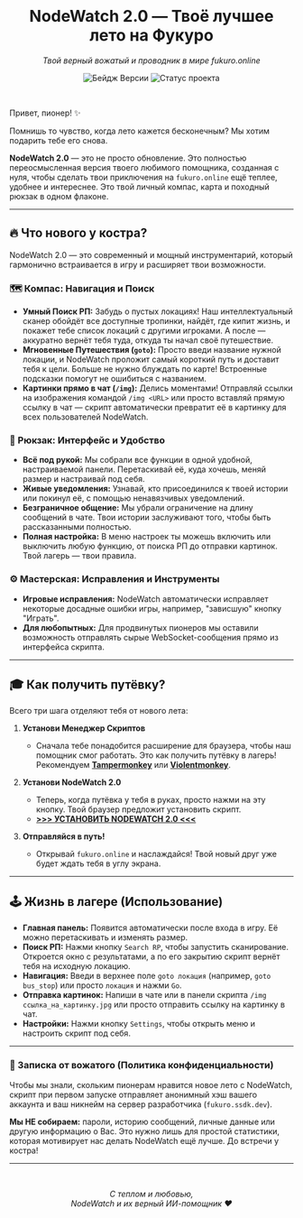 
<div align="center">
  <br/>
  <h1>NodeWatch 2.0 — Твоё лучшее лето на Фукуро</h1>
  <p><em>Твой верный вожатый и проводник в мире fukuro.online</em></p>
  
  <p>
    <img src="https://img.shields.io/badge/Версия-2.0-blue.svg?style=for-the-badge" alt="Бейдж Версии"/>
    <img src="https://img.shields.io/badge/Статус-В%20разработке-brightgreen.svg?style=for-the-badge" alt="Статус проекта"/>
  </p>
</div>

<br/>

Привет, пионер! ✨

Помнишь то чувство, когда лето кажется бесконечным? Мы хотим подарить тебе его снова.

**NodeWatch 2.0** — это не просто обновление. Это полностью переосмысленная версия твоего любимого помощника, созданная с нуля, чтобы сделать твои приключения на `fukuro.online` ещё теплее, удобнее и интереснее. Это твой личный компас, карта и походный рюкзак в одном флаконе.

---

## 🔥 Что нового у костра?

NodeWatch 2.0 — это современный и мощный инструментарий, который гармонично встраивается в игру и расширяет твои возможности.

### 🗺️ Компас: Навигация и Поиск
*   **Умный Поиск РП:** Забудь о пустых локациях! Наш интеллектуальный сканер обойдёт все доступные тропинки, найдёт, где кипит жизнь, и покажет тебе список локаций с другими игроками. А после — аккуратно вернёт тебя туда, откуда ты начал своё путешествие.
*   **Мгновенные Путешествия (`goto`):** Просто введи название нужной локации, и NodeWatch проложит самый короткий путь и доставит тебя к цели. Больше не нужно блуждать по карте! Встроенные подсказки помогут не ошибиться с названием.
*   **Картинки прямо в чат (`/img`):** Делись моментами! Отправляй ссылки на изображения командой `/img <URL>` или просто вставляй прямую ссылку в чат — скрипт автоматически превратит её в картинку для всех пользователей NodeWatch.

### 🎒 Рюкзак: Интерфейс и Удобство
*   **Всё под рукой:** Мы собрали все функции в одной удобной, настраиваемой панели. Перетаскивай её, куда хочешь, меняй размер и настраивай под себя.
*   **Живые уведомления:** Узнавай, кто присоединился к твоей истории или покинул её, с помощью ненавязчивых уведомлений.
*   **Безграничное общение:** Мы убрали ограничение на длину сообщений в чате. Твои истории заслуживают того, чтобы быть рассказанными полностью.
*   **Полная настройка:** В меню настроек ты можешь включить или выключить любую функцию, от поиска РП до отправки картинок. Твой лагерь — твои правила.

### ⚙️ Мастерская: Исправления и Инструменты
*   **Игровые исправления:** NodeWatch автоматически исправляет некоторые досадные ошибки игры, например, "зависшую" кнопку "Играть".
*   **Для любопытных:** Для продвинутых пионеров мы оставили возможность отправлять сырые WebSocket-сообщения прямо из интерфейса скрипта.

---

## 🎓 Как получить путёвку?

Всего три шага отделяют тебя от нового лета:

1.  **Установи Менеджер Скриптов**
    *   Сначала тебе понадобится расширение для браузера, чтобы наш помощник смог работать. Это как получить путёвку в лагерь! Рекомендуем **[Tampermonkey](https://www.tampermonkey.net/)** или **[Violentmonkey](https://violentmonkey.github.io/)**.

2.  **Установи NodeWatch 2.0**
    *   Теперь, когда путёвка у тебя в руках, просто нажми на эту кнопку. Твой браузер предложит установить скрипт.
    *   **[>>> УСТАНОВИТЬ NODEWATCH 2.0 <<<](https://github.com/ShadowKyst/NodeWatch-2.0-Fukuro/raw/main/NodeWatch2.user.js)**

3.  **Отправляйся в путь!**
    *   Открывай `fukuro.online` и наслаждайся! Твой новый друг уже будет ждать тебя в углу экрана.

---

## 🕹️ Жизнь в лагере (Использование)

*   **Главная панель:** Появится автоматически после входа в игру. Её можно перетаскивать и изменять размер.
*   **Поиск РП:** Нажми кнопку `Search RP`, чтобы запустить сканирование. Откроется окно с результатами, а по его закрытию скрипт вернёт тебя на исходную локацию.
*   **Навигация:** Введи в верхнее поле `goto локация` (например, `goto bus_stop`) или просто `локация` и нажми `Go`.
*   **Отправка картинок:** Напиши в чате или в панели скрипта `/img ссылка_на_картинку.jpg` или просто отправить ссылку на картинку в чат.
*   **Настройки:** Нажми кнопку `Settings`, чтобы открыть меню и настроить скрипт под себя.

---

### 💌 Записка от вожатого (Политика конфиденциальности)
Чтобы мы знали, скольким пионерам нравится новое лето с NodeWatch, скрипт при первом запуске отправляет анонимный хэш вашего аккаунта и ваш никнейм на сервер разработчика (`fukuro.ssdk.dev`).

**Мы НЕ собираем:** пароли, историю сообщений, личные данные или другую информацию о Вас. Это нужно лишь для простой статистики, которая мотивирует нас делать NodeWatch ещё лучше. До встречи у костра!

---
<br/>
<div align="center">
  <p><em>С теплом и любовью,<br/>NodeWatch и их верный ИИ-помощник ❤️</em></p>

</div>
